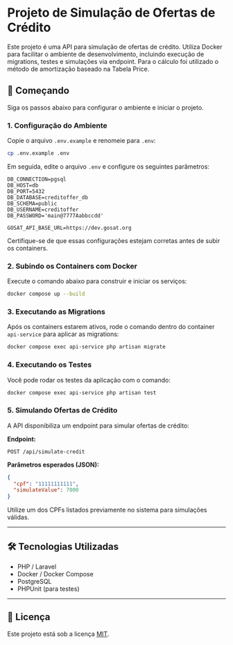 # Projeto de Simulação de Ofertas de Crédito

Este projeto é uma API para simulação de ofertas de crédito. Utiliza Docker para facilitar o ambiente de desenvolvimento, incluindo execução de migrations, testes e simulações via endpoint.
Para o cálculo foi utilizado o método de amortização baseado na Tabela Price.

## 🚀 Começando

Siga os passos abaixo para configurar o ambiente e iniciar o projeto.

### 1. Configuração do Ambiente

Copie o arquivo `.env.example` e renomeie para `.env`:

```bash
cp .env.example .env
```

Em seguida, edite o arquivo `.env` e configure os seguintes parâmetros:

```env
DB_CONNECTION=pgsql
DB_HOST=db
DB_PORT=5432
DB_DATABASE=creditoffer_db
DB_SCHEMA=public
DB_USERNAME=creditoffer
DB_PASSWORD='main@7777Aabbccdd'

GOSAT_API_BASE_URL=https://dev.gosat.org
```

Certifique-se de que essas configurações estejam corretas antes de subir os containers.

### 2. Subindo os Containers com Docker

Execute o comando abaixo para construir e iniciar os serviços:

```bash
docker compose up --build
```

### 3. Executando as Migrations

Após os containers estarem ativos, rode o comando dentro do container `api-service` para aplicar as migrations:

```bash
docker compose exec api-service php artisan migrate
```

### 4. Executando os Testes

Você pode rodar os testes da aplicação com o comando:

```bash
docker compose exec api-service php artisan test
```

### 5. Simulando Ofertas de Crédito

A API disponibiliza um endpoint para simular ofertas de crédito:

**Endpoint:**

```
POST /api/simulate-credit
```

**Parâmetros esperados (JSON):**

```json
{
  "cpf": "11111111111",
  "simulateValue": 7000
}
```

Utilize um dos CPFs listados previamente no sistema para simulações válidas.

---

## 🛠 Tecnologias Utilizadas

- PHP / Laravel
- Docker / Docker Compose
- PostgreSQL
- PHPUnit (para testes)

---

## 📄 Licença

Este projeto está sob a licença [MIT](LICENSE).

